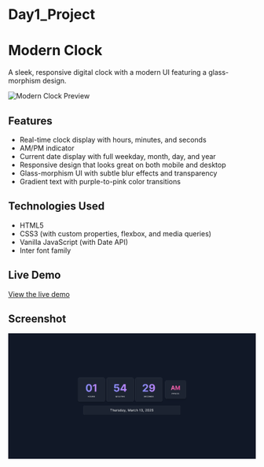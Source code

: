 # Day1_Project
# Modern Clock

A sleek, responsive digital clock with a modern UI featuring a glass-morphism design.

![Modern Clock Preview](https://modernclockit.netlify.app/)

## Features

- Real-time clock display with hours, minutes, and seconds
- AM/PM indicator
- Current date display with full weekday, month, day, and year
- Responsive design that looks great on both mobile and desktop
- Glass-morphism UI with subtle blur effects and transparency
- Gradient text with purple-to-pink color transitions

## Technologies Used

- HTML5
- CSS3 (with custom properties, flexbox, and media queries)
- Vanilla JavaScript (with Date API)
- Inter font family

## Live Demo

[View the live demo](https://modernclockit.netlify.app/)

## Screenshot

![image](https://github.com/ShahilMd/100Days_JS_Projecs/blob/099fa11da1a0c2ff9f6d84165d260e40ea181c01/MORDEN%20CLOCK/Screenshot%202025-03-13%20015441.png)
